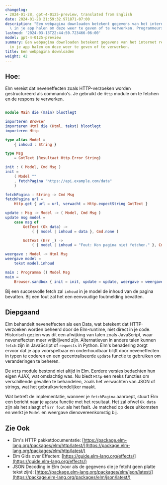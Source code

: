 ```yaml
---
changelog:
- 2024-01-28, gpt-4-0125-preview, translated from English
date: 2024-01-28 21:59:32.971871-07:00
description: "Een webpagina downloaden betekent gegevens van het internet rechtstreeks\
  \ in je app halen om deze weer te geven of te verwerken. Programmeurs doen dit om\u2026"
lastmod: '2024-03-13T22:44:50.723466-06:00'
model: gpt-4-0125-preview
summary: Een webpagina downloaden betekent gegevens van het internet rechtstreeks
  in je app halen om deze weer te geven of te verwerken.
title: Een webpagina downloaden
weight: 42
---
```


## Hoe:
Elm vereist dat neveneffecten zoals HTTP-verzoeken worden gestructureerd als commando's. Je gebruikt de `Http` module om te fetchen en de respons te verwerken.

```Elm

module Main die (main) blootlegt

importeren Browser
importeren Html die (Html, tekst) blootlegt
importeren Http

type alias Model =
    { inhoud : String }

type Msg
    = GotText (Resultaat Http.Error String)

init : ( Model, Cmd Msg )
init =
    ( Model ""
    , fetchPagina "https://api.example.com/data"
    )

fetchPagina : String -> Cmd Msg
fetchPagina url =
    Http.get { url = url, verwacht = Http.expectString GotText }

update : Msg -> Model -> ( Model, Cmd Msg )
update msg model =
    case msg of
        GotText (Ok data) ->
            ( { model | inhoud = data }, Cmd.none )

        GotText (Err _) ->
            ( { model | inhoud = "Fout: Kon pagina niet fetchen." }, Cmd.none )

weergave : Model -> Html Msg
weergave model =
    tekst model.inhoud

main : Programma () Model Msg
main =
    Browser.sandbox { init = init, update = update, weergave = weergave }

```

Bij een succesvolle fetch zal `inhoud` in je model de inhoud van de pagina bevatten. Bij een fout zal het een eenvoudige foutmelding bevatten.

## Diepgaand
Elm behandelt neveneffecten als een Data, wat betekent dat HTTP-verzoeken worden beheerd door de Elm-runtime, niet direct in je code. Historisch gezien was dit een afwijking van talen zoals JavaScript, waar neveneffecten meer vrijblijvend zijn. Alternatieven in andere talen kunnen `fetch` zijn in JavaScript of `requests` in Python. Elm's benadering zorgt ervoor dat je app voorspelbaar en onderhoudbaar blijft door neveneffecten in typen te coderen en een gecentraliseerde `update` functie te gebruiken om veranderingen te beheren.

De `Http` module bestond niet altijd in Elm. Eerdere versies bedachten hun eigen AJAX, wat omslachtig was. Nu biedt `Http` een reeks functies om verschillende gevallen te behandelen, zoals het verwachten van JSON of strings, wat het gebruiksvriendelijker maakt.

Wat betreft de implementatie, wanneer je `fetchPagina` aanroept, stuurt Elm een bericht naar je `update` functie met het resultaat. Het zal ofwel `Ok data` zijn als het slaagt of `Err fout` als het faalt. Je matched op deze uitkomsten en werkt je `Model` en weergave dienovereenkomstig bij.

## Zie Ook
- Elm's HTTP pakketdocumentatie: [https://package.elm-lang.org/packages/elm/http/latest/](https://package.elm-lang.org/packages/elm/http/latest/)
- Elm Gids over Effecten: [https://guide.elm-lang.org/effects/](https://guide.elm-lang.org/effects/)
- JSON Decoding in Elm (voor als de gegevens die je fetcht geen platte tekst zijn): [https://package.elm-lang.org/packages/elm/json/latest/](https://package.elm-lang.org/packages/elm/json/latest/)
